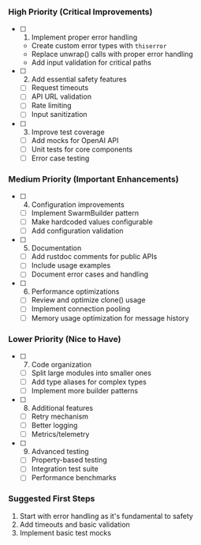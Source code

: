 ### High Priority (Critical Improvements)
- [ ] 1. Implement proper error handling
  - Create custom error types with `thiserror`
  - Replace unwrap() calls with proper error handling
  - Add input validation for critical paths

- [ ] 2. Add essential safety features
  - [ ] Request timeouts
  - [ ] API URL validation
  - [ ] Rate limiting
  - [ ] Input sanitization

- [ ] 3. Improve test coverage
  - [ ] Add mocks for OpenAI API
  - [ ] Unit tests for core components
  - [ ] Error case testing

### Medium Priority (Important Enhancements)
- [ ] 4. Configuration improvements
  - [ ] Implement SwarmBuilder pattern
  - [ ] Make hardcoded values configurable
  - [ ] Add configuration validation

- [ ] 5. Documentation
  - [ ] Add rustdoc comments for public APIs
  - [ ] Include usage examples
  - [ ] Document error cases and handling

- [ ] 6. Performance optimizations
  - [ ] Review and optimize clone() usage
  - [ ] Implement connection pooling
  - [ ] Memory usage optimization for message history

### Lower Priority (Nice to Have)
- [ ] 7. Code organization
  - [ ] Split large modules into smaller ones
  - [ ] Add type aliases for complex types
  - [ ] Implement more builder patterns

- [ ] 8. Additional features
  - [ ] Retry mechanism
  - [ ] Better logging
  - [ ] Metrics/telemetry

- [ ] 9. Advanced testing
  - [ ] Property-based testing
  - [ ] Integration test suite
  - [ ] Performance benchmarks

### Suggested First Steps
1. Start with error handling as it's fundamental to safety
2. Add timeouts and basic validation
3. Implement basic test mocks
